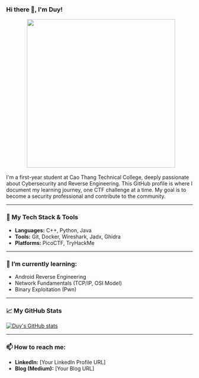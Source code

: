### Hi there 👋, I'm Duy!

<p align="center">
  <img src="https://raw.githubusercontent.com/SyerexX/CTF-Writeups/main/path/to/your/favorite/image.png" width="400">
</p>

I'm a first-year student at Cao Thang Technical College, deeply passionate about Cybersecurity and Reverse Engineering. This GitHub profile is where I document my learning journey, one CTF challenge at a time. My goal is to become a security professional and contribute to the community.

---

### 🔧 My Tech Stack & Tools

- **Languages:** C++, Python, Java
- **Tools:** Git, Docker, Wireshark, Jadx, Ghidra
- **Platforms:** PicoCTF, TryHackMe

---

### 🌱 I’m currently learning:

- Android Reverse Engineering
- Network Fundamentals (TCP/IP, OSI Model)
- Binary Exploitation (Pwn)

---

### 📈 My GitHub Stats

[![Duy's GitHub stats](https://github-readme-stats.vercel.app/api?username=DuyTheInformationSeeker&show_icons=true&theme=dracula)](https://github.com/anuraghazra/github-readme-stats)

---

### 📫 How to reach me:

- **LinkedIn:** [Your LinkedIn Profile URL]
- **Blog (Medium):** [Your Blog URL]
